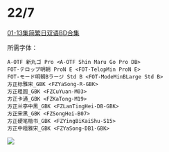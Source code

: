# 22/7

[01-13集简繁日双语BD合集](https://github.com/Nekomoekissaten-SUB/Nekomoekissaten-Storage/releases/download/subtitles_pkg/227anime_BD_JPCH.7z)

所需字体：
```
A-OTF 新丸ゴ Pro <A-OTF Shin Maru Go Pro DB>
FOT-テロップ明朝 ProN E <FOT-TelopMin ProN E>
FOT-モード明朝Bラージ Std B <FOT-ModeMinBLarge Std B>
方正标雅宋_GBK <FZYaSong-R-GBK>
方正粗圆_GBK <FZCuYuan-M03>
方正卡通_GBK <FZKaTong-M19>
方正兰亭中黑_GBK <FZLanTingHei-DB-GBK>
方正宋黑_GBK <FZSongHei-B07>
方正硬笔楷书_GBK <FZYingBiKaiShu-S15>
方正中粗雅宋_GBK <FZYaSong-DB1-GBK>
```

![](https://nekomoe.pages.dev/images/2020-01/227.jpg)